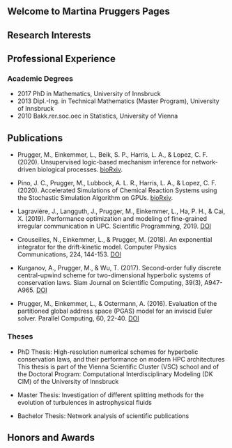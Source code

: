 ## Welcome to Martina Pruggers Pages

## Research Interests

## Professional Experience

### Academic Degrees
- 2017 PhD in Mathematics, University of Innsbruck
- 2013 Dipl.-Ing. in Technical Mathematics (Master Program), University of Innsbruck
- 2010 Bakk.rer.soc.oec in Statistics, University of Vienna



## Publications

- Prugger, M., Einkemmer, L., Beik, S. P., Harris, L. A., & Lopez, C. F. (2020). Unsupervised logic-based mechanism inference for network-driven biological processes. [bioRxiv](https://doi.org/10.1101/2020.12.15.422874).

- Pino, J. C., Prugger, M., Lubbock, A. L. R., Harris, L. A., & Lopez, C. F. (2020). Accelerated Simulations of Chemical Reaction Systems using the Stochastic Simulation Algorithm on GPUs. [bioRxiv](https://doi.org/10.1101/2020.02.14.948612).

- Lagravière, J., Langguth, J., Prugger, M., Einkemmer, L., Ha, P. H., & Cai, X. (2019). Performance optimization and modeling of fine-grained irregular communication in UPC. Scientific Programming, 2019. [DOI](https://doi.org/10.1155/2019/6825728)

- Crouseilles, N., Einkemmer, L., & Prugger, M. (2018). An exponential integrator for the drift-kinetic model. Computer Physics Communications, 224, 144-153. [DOI](https://doi.org/10.1016/j.cpc.2017.11.003)

- Kurganov, A., Prugger, M., & Wu, T. (2017). Second-order fully discrete central-upwind scheme for two-dimensional hyperbolic systems of conservation laws. Siam Journal on Scientific Computing, 39(3), A947-A965. [DOI](https://doi.org/10.1137/15M1038670)

- Prugger, M., Einkemmer, L., & Ostermann, A. (2016). Evaluation of the partitioned global address space (PGAS) model for an inviscid Euler solver. Parallel Computing, 60, 22-40. [DOI](https://doi.org/10.1016/j.parco.2016.11.001)

### Theses
- PhD Thesis: High-resolution numerical schemes for hyperbolic conservation laws, and their performance on modern HPC architectures
This thesis is part of the Vienna Scientific Cluster (VSC) school and of the Doctoral Program: Computational Interdisciplinary Modeling (DK CIM) of the University of Innsbruck

- Master Thesis: Investigation of different splitting methods for the evolution of turbulences in astrophysical fluids

- Bachelor Thesis: Network analysis of scientific publications


## Honors and Awards
